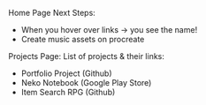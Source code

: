Home Page Next Steps: 
* When you hover over links -> you see the name!
* Create music assets on procreate

Projects Page: List of projects & their links:
* Portfolio Project (Github)
* Neko Notebook (Google Play Store)
* Item Search RPG (Github)